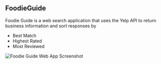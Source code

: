 ## FoodieGuide

Foodie Guide is a web search application that uses the Yelp API to return business information and sort responses by
- Best Match
- Highest Rated
- Most Reviewed

<img src='https://ibb.co/DbSvQw0' alt='Foodie Guide Web App Screenshot' >
